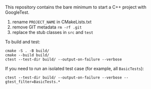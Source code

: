 This repository contains the bare minimum to start a C++ project with GoogleTest.

1) rename `PROJECT_NAME` in CMakeLists.txt
2) remove GIT metadata `rm -rf .git`
3) replace the stub classes in `src` and `test`

To build and test:
```
cmake -S . -B build/
cmake --build build/
ctest --test-dir build/ --output-on-failure --verbose
```

If you need to run an isolated test case (for example, all `BasicTests`):

```
ctest --test-dir build/ --output-on-failure --verbose --gtest_filter=BasicTests.*
```
